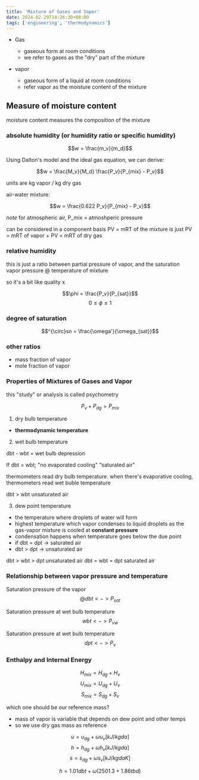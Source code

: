 ```yaml
---
title: 'Mixture of Gases and Vapor'
date: 2024-02-29T14:26:30+08:00
tags: ['engineering', 'thermodynamics']
---
```


* Gas 
    - gaseous form at room conditions
    - we refer to gases as the "dry" part of the mixture

* vapor 
    - gaseous form of a liquid at room conditions
    - refer vapor as the moisture content of the mixture

## Measure of moisture content

moisture content measures the composition of the mixture

### absolute humidity (or humidity ratio or specific humidity)

$$w = \frac{m_v}{m_d}$$

Using Dalton's model and the ideal gas equation, we can derive:

$$w = \frac{M_v}{M_d} \frac{P_v}{P_{mix} - P_v}$$

units are kg vapor / kg dry gas

air-water mixture:

$$w = \frac{0.622 P_v}{P_{mix} - P_v}$$

*note* for atmospheric air, P_mix = atmoshperic pressure

can be considered in a component basis
PV = mRT of the mixture is just
PV = mRT of vapor + PV = mRT of dry gas

### relative humidity

this is just a ratio between partial pressure of vapor, and the saturation vapor pressure @ temperature of mixture

so it's a bit like quality x

$$\phi = \frac{P_v}{P_{sat}}$$
$$0 \leq \phi \leq 1$$

### degree of saturation

$$^{\circ}sn = \frac{\omega'}{\omega_{sat}}$$

### other ratios

* mass fraction of vapor
* mole fraction of vapor

### Properties of Mixtures of Gases and Vapor

this "study" or analysis is called psychometry

$$P_v + P_{dg} = P_{mix}$$

1. dry bulb temperature
- **thermodynamic temperature**

2. wet bulb temperature

dbt - wbt = wet bulb depression

If dbt = wbt; "no evaporated cooling" "saturated air"

thermometers read dry bulb temperature.
when there's evaporative cooling, thermometers read wet buble temperature

dbt > wbt unsaturated air

3. dew point temperature
- the temperature where droplets of water will form
- highest temperature which vapor condenses to liquid droplets as the gas-vapor mixture is cooled at **constant pressure**
- condensation happens when temperature goes below the due point
- if dbt =  dpt -> saturated air
- dbt > dpt -> unsaturated air

dbt > wbt > dpt unsaturated air
dbt = wbt = dpt saturated air

### Relationship between vapor pressure and temperature

Saturation pressure of the vapor
$$@dbt <-> P_{sat}$$

Saturation pressure at wet bulb temperature
$$wbt <-> P_{vw}$$

Saturation pressure at wet bulb temperature
$$dpt <-> P_v$$

### Enthalpy and Internal Energy

$$H_{mix} = H_{dg} + H_v$$
$$U_{mix} = U_{dg} + U_v$$
$$S_{mix} = S_{dg} + S_v$$

which one should be our reference mass?
- mass of vapor is variable that depends on dew point and other temps
- so we use dry gas mass as reference

$$u = u_{dg} + \omega u_v [kJ/kgda]$$
$$h = h_{dg} + \omega h_v [kJ/kgda]$$
$$s = s_{dg} + \omega s_v [kJ/kgda K]$$

$$h = 1.01 dbt + \omega (2501.3 + 1.86 tbd)$$
